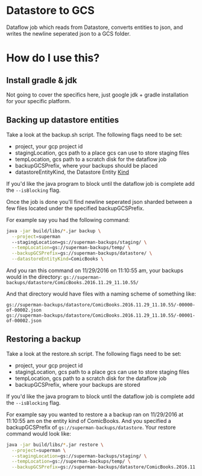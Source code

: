 # Datastore to GCS
Dataflow job which reads from Datastore, converts entities to json,
and writes the newline seperated json to a GCS folder.

# How do I use this?

## Install gradle & jdk

Not going to cover the specifics here, just google jdk + gradle installation for
your specific platform.


## Backing up datastore entities

Take a look at the backup.sh script. The following flags need to be set:

* project, your gcp project id
* stagingLocation, gcs path to a place gcs can use to store staging files
* tempLocation, gcs path to a scratch disk for the dataflow job
* backupGCSPrefix, where your backups should be placed
* datastoreEntityKind, the Datastore Entity [Kind](https://cloud.google.com/datastore/docs/concepts/entities#kinds_and_identifiers)

If you'd like the java program to block until the dataflow job is complete add
the `--isBlocking` flag.

Once the job is done you'll find newline seperated json sharded between a few
files located under the specified backupGCSPrefix.

For example say you had the following command:
```bash
java -jar build/libs/*.jar backup \
  --project=superman
  --stagingLocation=gs://superman-backups/staging/ \
  --tempLocation=gs://superman-backups/temp/ \
  --backupGCSPrefix=gs://superman-backups/datastore/ \
  --datastoreEntityKind=ComicBooks \
```

And you ran this command on 11/29/2016 on 11:10:55 am, your backups would in the
directory:
`gs://superman-backups/datastore/ComicBooks.2016.11.29_11.10.55/`

And that directory would have files with a naming scheme of something like:
```
gs://superman-backups/datastore/ComicBooks.2016.11.29_11.10.55/-00000-of-00002.json
gs://superman-backups/datastore/ComicBooks.2016.11.29_11.10.55/-00001-of-00002.json
```

## Restoring a backup

Take a look at the restore.sh script. The following flags need to be set:

* project, your gcp project id
* stagingLocation, gcs path to a place gcs can use to store staging files
* tempLocation, gcs path to a scratch disk for the dataflow job
* backupGCSPrefix, where your backups are stored

If you'd like the java program to block until the dataflow job is complete add
the `--isBlocking` flag.

For example say you wanted to restore a a backup ran on 11/29/2016 at 11:10:55 am on the entity kind
of ComicBooks. And you specified a backupGCSPrefix of
`gs://superman-backups/datastore`.
Your restore command would look like:

```bash
java -jar build/libs/*.jar restore \
  --project=superman \
  --stagingLocation=gs://superman-backups/staging/ \
  --tempLocation=gs://superman-backups/temp/ \
  --backupGCSPrefix=gs://superman-backups/datastore/ComicBooks.2016.11.29_11.10.55/
```
